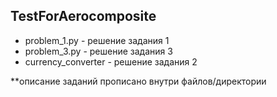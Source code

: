 ## TestForAerocomposite


* problem_1.py - решение задания 1
* problem_3.py - решение задания 3
* currency_converter - решение задания 2


**описание заданий прописано внутри файлов/директории
